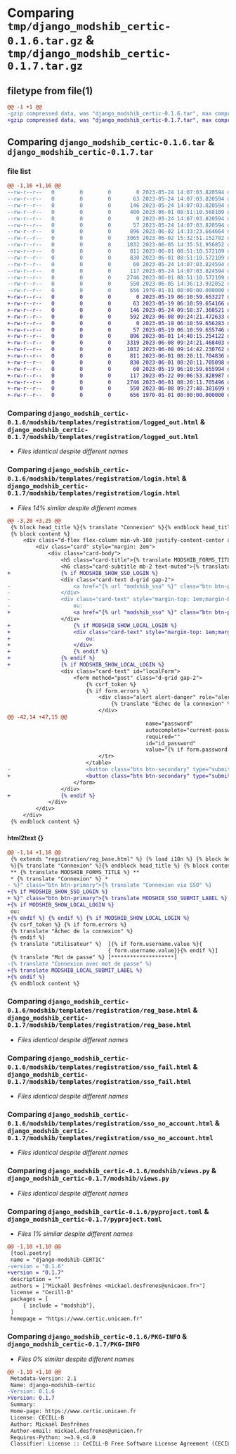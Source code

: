 # Comparing `tmp/django_modshib_certic-0.1.6.tar.gz` & `tmp/django_modshib_certic-0.1.7.tar.gz`

## filetype from file(1)

```diff
@@ -1 +1 @@
-gzip compressed data, was "django_modshib_certic-0.1.6.tar", max compression
+gzip compressed data, was "django_modshib_certic-0.1.7.tar", max compression
```

## Comparing `django_modshib_certic-0.1.6.tar` & `django_modshib_certic-0.1.7.tar`

### file list

```diff
@@ -1,16 +1,16 @@
--rw-r--r--   0        0        0        0 2023-05-24 14:07:03.820594 django_modshib_certic-0.1.6/modshib/__init__.py
--rw-r--r--   0        0        0       63 2023-05-24 14:07:03.820594 django_modshib_certic-0.1.6/modshib/admin.py
--rw-r--r--   0        0        0      146 2023-05-24 14:07:03.820594 django_modshib_certic-0.1.6/modshib/apps.py
--rw-r--r--   0        0        0      400 2023-06-01 08:51:10.568109 django_modshib_certic-0.1.6/modshib/context_processors.py
--rw-r--r--   0        0        0        0 2023-05-24 14:07:03.820594 django_modshib_certic-0.1.6/modshib/migrations/__init__.py
--rw-r--r--   0        0        0       57 2023-05-24 14:07:03.820594 django_modshib_certic-0.1.6/modshib/models.py
--rw-r--r--   0        0        0      896 2023-06-02 14:33:23.664664 django_modshib_certic-0.1.6/modshib/templates/registration/logged_out.html
--rw-r--r--   0        0        0     3065 2023-06-02 15:32:51.152782 django_modshib_certic-0.1.6/modshib/templates/registration/login.html
--rw-r--r--   0        0        0     1032 2023-06-05 14:35:51.956852 django_modshib_certic-0.1.6/modshib/templates/registration/reg_base.html
--rw-r--r--   0        0        0      811 2023-06-01 08:51:10.572109 django_modshib_certic-0.1.6/modshib/templates/registration/sso_fail.html
--rw-r--r--   0        0        0      830 2023-06-01 08:51:10.572109 django_modshib_certic-0.1.6/modshib/templates/registration/sso_no_account.html
--rw-r--r--   0        0        0       60 2023-05-24 14:07:03.824594 django_modshib_certic-0.1.6/modshib/tests.py
--rw-r--r--   0        0        0      117 2023-05-24 14:07:03.824594 django_modshib_certic-0.1.6/modshib/urls.py
--rw-r--r--   0        0        0     2746 2023-06-01 08:51:10.572109 django_modshib_certic-0.1.6/modshib/views.py
--rw-r--r--   0        0        0      550 2023-06-05 14:36:13.932852 django_modshib_certic-0.1.6/pyproject.toml
--rw-r--r--   0        0        0      656 1970-01-01 00:00:00.000000 django_modshib_certic-0.1.6/PKG-INFO
+-rw-r--r--   0        0        0        0 2023-05-19 06:10:59.653227 django_modshib_certic-0.1.7/modshib/__init__.py
+-rw-r--r--   0        0        0       63 2023-05-19 06:10:59.654166 django_modshib_certic-0.1.7/modshib/admin.py
+-rw-r--r--   0        0        0      146 2023-05-24 09:58:37.360521 django_modshib_certic-0.1.7/modshib/apps.py
+-rw-r--r--   0        0        0      592 2023-06-08 09:24:21.472633 django_modshib_certic-0.1.7/modshib/context_processors.py
+-rw-r--r--   0        0        0        0 2023-05-19 06:10:59.656283 django_modshib_certic-0.1.7/modshib/migrations/__init__.py
+-rw-r--r--   0        0        0       57 2023-05-19 06:10:59.655746 django_modshib_certic-0.1.7/modshib/models.py
+-rw-r--r--   0        0        0      896 2023-06-01 14:40:15.254122 django_modshib_certic-0.1.7/modshib/templates/registration/logged_out.html
+-rw-r--r--   0        0        0     3319 2023-06-08 09:24:21.468403 django_modshib_certic-0.1.7/modshib/templates/registration/login.html
+-rw-r--r--   0        0        0     1032 2023-06-08 09:14:42.230762 django_modshib_certic-0.1.7/modshib/templates/registration/reg_base.html
+-rw-r--r--   0        0        0      811 2023-06-01 08:20:11.704836 django_modshib_certic-0.1.7/modshib/templates/registration/sso_fail.html
+-rw-r--r--   0        0        0      830 2023-06-01 08:20:11.705098 django_modshib_certic-0.1.7/modshib/templates/registration/sso_no_account.html
+-rw-r--r--   0        0        0       60 2023-05-19 06:10:59.655994 django_modshib_certic-0.1.7/modshib/tests.py
+-rw-r--r--   0        0        0      117 2023-05-22 09:06:53.828987 django_modshib_certic-0.1.7/modshib/urls.py
+-rw-r--r--   0        0        0     2746 2023-06-01 08:20:11.705496 django_modshib_certic-0.1.7/modshib/views.py
+-rw-r--r--   0        0        0      550 2023-06-08 09:27:48.381699 django_modshib_certic-0.1.7/pyproject.toml
+-rw-r--r--   0        0        0      656 1970-01-01 00:00:00.000000 django_modshib_certic-0.1.7/PKG-INFO
```

### Comparing `django_modshib_certic-0.1.6/modshib/templates/registration/logged_out.html` & `django_modshib_certic-0.1.7/modshib/templates/registration/logged_out.html`

 * *Files identical despite different names*

### Comparing `django_modshib_certic-0.1.6/modshib/templates/registration/login.html` & `django_modshib_certic-0.1.7/modshib/templates/registration/login.html`

 * *Files 14% similar despite different names*

```diff
@@ -3,20 +3,25 @@
 {% block head_title %}{% translate "Connexion" %}{% endblock head_title %}
 {% block content %}
     <div class="d-flex flex-column min-vh-100 justify-content-center align-items-center">
         <div class="card" style="margin: 2em">
             <div class="card-body">
                 <h5 class="card-title">{% translate MODSHIB_FORMS_TITLE %}</h5>
                 <h6 class="card-subtitle mb-2 text-muted">{% translate "Connexion" %}</h6>
+                {% if MODSHIB_SHOW_SSO_LOGIN %}
                 <div class="card-text d-grid gap-2">
-                    <a href="{% url "modshib_sso" %}" class="btn btn-primary">{% translate "Connexion via SSO" %}</a>
-                </div>
-                <div class="card-text" style="margin-top: 1em;margin-bottom: 1em;">
-                    ou:
+                    <a href="{% url "modshib_sso" %}" class="btn btn-primary">{% translate MODSHIB_SSO_SUBMIT_LABEL %}</a>
                 </div>
+                    {% if MODSHIB_SHOW_LOCAL_LOGIN %}
+                    <div class="card-text" style="margin-top: 1em;margin-bottom: 1em;">
+                        ou:
+                    </div>
+                    {% endif %}
+                {% endif %}
+                {% if MODSHIB_SHOW_LOCAL_LOGIN %}
                 <div class="card-text" id="localForm">
                     <form method="post" class="d-grid gap-2">
                         {% csrf_token %}
                         {% if form.errors %}
                             <div class="alert alert-danger" role="alert">
                                 {% translate "Échec de la connexion" %}
                             </div>
@@ -42,14 +47,15 @@
                                            name="password"
                                            autocomplete="current-password"
                                            required=""
                                            id="id_password"
                                            value="{% if form.password.value %}{{ form.password.value}}{% endif %}"></td>
                             </tr>
                         </table>
-                        <button class="btn btn-secondary" type="submit">{% translate "Connexion avec mot de passe" %}</button>
+                        <button class="btn btn-secondary" type="submit">{% translate MODSHIB_LOCAL_SUBMIT_LABEL %}</button>
                     </form>
                 </div>
+                {% endif %}
             </div>
         </div>
     </div>
 {% endblock content %}
```

#### html2text {}

```diff
@@ -1,14 +1,18 @@
 {% extends "registration/reg_base.html" %} {% load i18n %} {% block head_title
 %}{% translate "Connexion" %}{% endblock head_title %} {% block content %}
 ** {% translate MODSHIB_FORMS_TITLE %} **
 * {% translate "Connexion" %} *
- %}" class="btn btn-primary">{% translate "Connexion via SSO" %}
+{% if MODSHIB_SHOW_SSO_LOGIN %}
+ %}" class="btn btn-primary">{% translate MODSHIB_SSO_SUBMIT_LABEL %}
+{% if MODSHIB_SHOW_LOCAL_LOGIN %}
 ou:
+{% endif %} {% endif %} {% if MODSHIB_SHOW_LOCAL_LOGIN %}
 {% csrf_token %} {% if form.errors %}
 {% translate "Ãchec de la connexion" %}
 {% endif %}
 {% translate "Utilisateur" %}  [{% if form.username.value %}{
                                { form.username.value}}{% endif %}]
 {% translate "Mot de passe" %} [********************]
-{% translate "Connexion avec mot de passe" %}
+{% translate MODSHIB_LOCAL_SUBMIT_LABEL %}
+{% endif %}
 {% endblock content %}
```

### Comparing `django_modshib_certic-0.1.6/modshib/templates/registration/reg_base.html` & `django_modshib_certic-0.1.7/modshib/templates/registration/reg_base.html`

 * *Files identical despite different names*

### Comparing `django_modshib_certic-0.1.6/modshib/templates/registration/sso_fail.html` & `django_modshib_certic-0.1.7/modshib/templates/registration/sso_fail.html`

 * *Files identical despite different names*

### Comparing `django_modshib_certic-0.1.6/modshib/templates/registration/sso_no_account.html` & `django_modshib_certic-0.1.7/modshib/templates/registration/sso_no_account.html`

 * *Files identical despite different names*

### Comparing `django_modshib_certic-0.1.6/modshib/views.py` & `django_modshib_certic-0.1.7/modshib/views.py`

 * *Files identical despite different names*

### Comparing `django_modshib_certic-0.1.6/pyproject.toml` & `django_modshib_certic-0.1.7/pyproject.toml`

 * *Files 1% similar despite different names*

```diff
@@ -1,10 +1,10 @@
 [tool.poetry]
 name = "django-modshib-CERTIC"
-version = "0.1.6"
+version = "0.1.7"
 description = ""
 authors = ["Mickaël Desfrênes <mickael.desfrenes@unicaen.fr>"]
 license = "Cecill-B"
 packages = [
     { include = "modshib"},
 ]
 homepage = "https://www.certic.unicaen.fr"
```

### Comparing `django_modshib_certic-0.1.6/PKG-INFO` & `django_modshib_certic-0.1.7/PKG-INFO`

 * *Files 0% similar despite different names*

```diff
@@ -1,10 +1,10 @@
 Metadata-Version: 2.1
 Name: django-modshib-certic
-Version: 0.1.6
+Version: 0.1.7
 Summary: 
 Home-page: https://www.certic.unicaen.fr
 License: CECILL-B
 Author: Mickaël Desfrênes
 Author-email: mickael.desfrenes@unicaen.fr
 Requires-Python: >=3.9,<4.0
 Classifier: License :: CeCILL-B Free Software License Agreement (CECILL-B)
```

